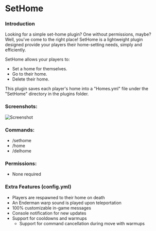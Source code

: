 # SetHome

### Introduction
Looking for a simple set-home plugin? One without permissions, maybe? Well, you've come to the right place! SetHome is a lightweight plugin designed provide your players their home-setting needs, simply and efficiently.

SetHome allows your players to:
- Set a home for themselves. 
- Go to their home.
- Delete their home.

This plugin saves each player's home into a "Homes.yml" file under the "SetHome" directory in the plugins folder.

### Screenshots:
![Screenshot](https://i.imgur.com/GK3eEFD.png)

### Commands:
- /sethome
- /home
- /delhome

### Permissions:
- None required

### Extra Features (config.yml)
- Players are respawned to their home on death
- An Enderman warp sound is played upon teleportation
- 100% customizable in-game messages
- Console notification for new updates
- Support for cooldowns and warmups
  - Support for command cancellation during move with warmups

